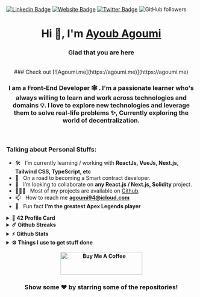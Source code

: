 
[![Linkedin Badge](https://img.shields.io/badge/-LinkedIn-0e76a8?style=flat-square&logo=Linkedin&logoColor=white)](https://www.linkedin.com/in/agoumiayoub/)
[![Website Badge](https://img.shields.io/badge/Website-3b5998?style=flat-square&logo=google-chrome&logoColor=white)](https://agoumi.me/)
[![Twitter Badge](https://img.shields.io/badge/-Twitter-00acee?style=flat-square&logo=Twitter&logoColor=white)](https://twitter.com/AyoubAgoumi)
![GitHub followers](https://img.shields.io/github/followers/ayagoumi?label=Github&style=flat-square)

<div align="center">

# Hi 👋, I'm [Ayoub Agoumi](https://agoumi.me)

</div>

<div align="center">
	
### Glad that you are here 
<!-- [![visitors](https://visitor-badge.glitch.me/badge?page_id=${ayagoumi}.${Ayagoumi}&left_color=black&right_color=red)](https://github.com/vn7n24fzkq/github-profile-summary-cards) -->
<br/>
### Check out [![Agoumi.me](https://agoumi.me)](https://agoumi.me)
<br/>
	
### I am a <b>Front-End Developer 🕸️</b> <!--& Alumni 🎓 of [1337](1337.ma) 🏛-->. I'm a passionate learner who's always willing to learn and work across technologies and domains 💡. I love to explore new technologies and leverage them to solve real-life problems ✨, Currently exploring the world of decentralization.
<br/>

</div>

### Talking about Personal Stuffs:

<!-- - 🔭 &nbsp; Currently working at [Chain4Travel](https://chain4travel.com/) -->
- 🛠 &nbsp; I’m currently learning / working with **ReactJs, VueJs, Next.js, Tailwind CSS, TypeScript, etc**
- 🚀 &nbsp; On a road to becoming a Smart contract developer.
- 👯 &nbsp; I’m looking to collaborate on **any React.js / Next.js, Solidity** project.
- 👨🏻‍💻 &nbsp; Most of my projects are available on [Github](https://github.com/ayagoumi).
- 📫 &nbsp; How to reach me **[agoumi94@icloud.com](agoumi94@icloud.com)**
- 👾 &nbsp; Fun fact **I'm the greatest Apex Legends player**
<!-- - 📝 &nbsp; Checkout my [Resume](https://github.com/ayagoumi/ayagoumi/blob/master/resume.pdf). -->


<details>	
  <summary><b> 42 Profile Card</summary>

  <br />

<img src="https://badge42.vercel.app/api/v2/clavp6tus00400gkumtvfi9ym/stats?cursusId=21&coalitionId=73" alt="ayagoumi's 42 stats" />
</details>

<details>	
  <summary><b>☄️ Github Streaks</b></summary>
    <img height="200em" src="https://github-readme-streak-stats.herokuapp.com?user=ayagoumi&theme=dracula&hide_border=true&date_format=M%20j%5B%2C%20Y%5D&currStreakLabel=FFB86C&currStreakNum=FFB86C" />
  <br />
</details>

<details>	
  <summary><b>⚡ Github Stats</b></summary>
  <br />
  <img height="200em" src="https://github-profile-summary-cards.vercel.app/api/cards/profile-details?username=ayagoumi&theme=dracula" />
  <br/>
  <img height="200em" src="https://github-profile-summary-cards.vercel.app/api/cards/productive-time?username=ayagoumi&theme=dracula"/>
  <img height="200em" src="https://github-profile-summary-cards.vercel.app/api/cards/stats?username=ayagoumi&theme=dracula"/>
  <br/>
  <img height="200em" src="https://github-profile-summary-cards.vercel.app/api/cards/repos-per-language?username=ayagoumi&theme=dracula"/>
  <img height="200em" src="https://github-profile-summary-cards.vercel.app/api/cards/most-commit-language?username=ayagoumi&theme=dracula"/>

  [![Top Langs](https://github-readme-stats.vercel.app/api/top-langs/?username=ayagoumi&theme=dracula&hide=c)](https://github.com/anuraghazra/github-readme-stats)

</details>

<details>	
  <br />
  <summary><b>⚙️ Things I use to get stuff done</b></summary>
  	<ul>
  	  <li><b>OS:</b> macOS Ventura</li>
	    <li><b>Laptop: </b> MacBook Pro (M2 2023)</li>
  	    <li><b>Browser: </b> Firefox Web Browser</li>
	    <li><b>Terminal: </b> ZSH: Oh My Zsh (PowerLevel10k)</li>
	    <li><b>Code Editor:</b> VSCode - The best editor out there.</li>
	    <li><b>To Stay Updated:</b>Dev.to, Medium, Linkedin, Twitter and StackOverflow.</li>
	</ul>	
</details>

</br>

<div align="center"><a href="https://www.buymeacoffee.com/agoumi" target="_blank"><img src="https://cdn.buymeacoffee.com/buttons/v2/default-yellow.png" alt="Buy Me A Coffee" height="60px" width="217px" ></a></div>
<div align="center">

### Show some ❤️ by starring some of the repositories!

</div>
